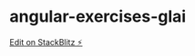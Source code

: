 # angular-exercises-glai

[Edit on StackBlitz ⚡️](https://stackblitz.com/edit/angular-exercises-glai)